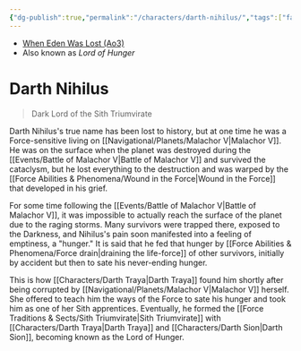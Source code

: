 ```yaml
---
{"dg-publish":true,"permalink":"/characters/darth-nihilus/","tags":["fallenjedi","sith","forcesensitive","sithtrio"],"noteIcon":"saber1"}
---
```


- [When Eden Was Lost (Ao3)](https://archiveofourown.org/works/19334440/chapters/45992584)
- Also known as *Lord of Hunger*
# Darth Nihilus
>Dark Lord of the Sith Triumvirate

Darth Nihilus's true name has been lost to history, but at one time he was a Force-sensitive living on [[Navigational/Planets/Malachor V\|Malachor V]]. He was on the surface when the planet was destroyed during the [[Events/Battle of Malachor V\|Battle of Malachor V]] and survived the cataclysm, but he lost everything to the destruction and was warped by the [[Force Abilities & Phenomena/Wound in the Force\|Wound in the Force]] that developed in his grief. 

For some time following the [[Events/Battle of Malachor V\|Battle of Malachor V]], it was impossible to actually reach the surface of the planet due to the raging storms. Many survivors were trapped there, exposed to the Darkness, and Nihilus's pain soon manifested into a feeling of emptiness, a "hunger." It is said that he fed that hunger by [[Force Abilities & Phenomena/Force drain\|draining the life-force]] of other survivors, initially by accident but then to sate his never-ending hunger. 

This is how [[Characters/Darth Traya\|Darth Traya]] found him shortly after being corrupted by [[Navigational/Planets/Malachor V\|Malachor V]] herself. She offered to teach him the ways of the Force to sate his hunger and took him as one of her Sith apprentices. Eventually, he formed the [[Force Traditions & Sects/Sith Triumvirate\|Sith Triumvirate]] with [[Characters/Darth Traya\|Darth Traya]] and [[Characters/Darth Sion\|Darth Sion]], becoming known as the Lord of Hunger. 